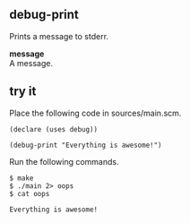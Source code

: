 debug-print
-----------
Prints a message to stderr.

__message__  
A message.

try it
------
Place the following code in sources/main.scm.

    (declare (uses debug))

    (debug-print "Everything is awesome!")

Run the following commands.

    $ make
    $ ./main 2> oops
    $ cat oops

    Everything is awesome!
